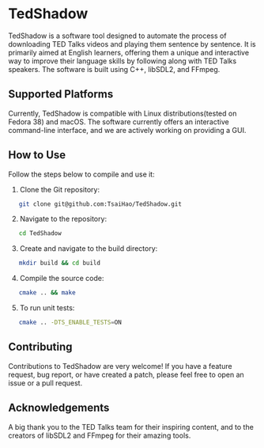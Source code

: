# TedShadow 

TedShadow is a software tool designed to automate the process of downloading TED Talks videos and playing them sentence by sentence. It is primarily aimed at English learners, offering them a unique and interactive way to improve their language skills by following along with TED Talks speakers. The software is built using C++, libSDL2, and FFmpeg.

## Supported Platforms

Currently, TedShadow is compatible with Linux distributions(tested on Fedora 38) and macOS. The software currently offers an interactive command-line interface, and we are actively working on providing a GUI.

## How to Use

Follow the steps below to compile and use it:

1. Clone the Git repository:
```bash 
   git clone git@github.com:TsaiHao/TedShadow.git
```
2. Navigate to the repository:
```bash
   cd TedShadow
```
3. Create and navigate to the build directory:
```bash
   mkdir build && cd build
```
4. Compile the source code:
```bash
   cmake .. && make
```
5. To run unit tests:
```bash
   cmake .. -DTS_ENABLE_TESTS=ON
```


## Contributing

Contributions to TedShadow are very welcome! If you have a feature request, bug report, or have created a patch, please feel free to open an issue or a pull request.

## Acknowledgements

A big thank you to the TED Talks team for their inspiring content, and to the creators of libSDL2 and FFmpeg for their amazing tools.
